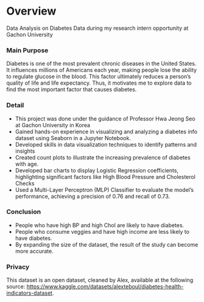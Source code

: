 # Overview
Data Analysis on Diabetes Data during my research intern opportunity at Gachon University


### Main Purpose

Diabetes is one of the most prevalent chronic diseases in the United States. It influences millions of Americans each year, making people lose the ability to regulate glucose in the blood. This factor ultimately reduces a person’s quality of life and life expectancy. Thus, it motivates me to explore data to find the most important factor that causes diabetes.


### Detail

- This project was done under the guidance of Professor Hwa Jeong Seo at Gachon University in Korea
-	Gained hands-on experience in visualizing and analyzing a diabetes info dataset using Seaborn in a Jupyter Notebook.
-	Developed skills in data visualization techniques to identify patterns and insights
-	Created count plots to illustrate the increasing prevalence of diabetes with age.
-	Developed bar charts to display Logistic Regression coefficients, highlighting significant factors like High Blood Pressure and Cholesterol Checks
-	Used a Multi-Layer Perceptron (MLP) Classifier to evaluate the model’s performance, achieving a precision of 0.76 and recall of 0.73.
  
### Conclusion
-	People who have high BP and high Chol are likely to have diabetes.
-	People who consume veggies and have high income are less likely to have diabetes.
-	By expanding the size of the dataset, the result of the study can become more accurate.

### Privacy
This dataset is an open dataset, cleaned by Alex, available at the following source: https://www.kaggle.com/datasets/alexteboul/diabetes-health-indicators-dataset.
